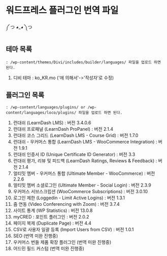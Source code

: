 # 워드프레스 플러그인 번역 파일

༼ つ ◕_◕ ༽つ

## 테마 목록
	: /wp-content/themes/Divi/includes/builder/languages/ 파일을 업로드 하면 된다.
01. 디비 테마
	: ko_KR.mo ('에 의해서'->'작성자'로 수정)

## 플러그인 목록
	: /wp-content/languages/plugins/ or /wp-content/languages/loco/plugins/ 파일을 업로드 하면 된다.
01. 런대쉬 (LearnDash LMS)
	: 버전 3.4.0.6
02. 런대쉬 프로패널 (LearnDash ProPanel)
	: 버전 2.1.4
03. 런대쉬 코스 그리드 (LearnDash LMS - Course Grid)
	: 버전 1.7.0
04. 런대쉬 - 우커머스 통합 (LearnDash LMS - WooCommerce Integration)
	: 버전 1.9.1
05. 런대쉬 인증서 ID (Unique Certificate ID Generator)
	: 버전 3.3
06. 런대쉬 평가, 리뷰 및 피드백 (LearnDash Ratings, Reviews & Feedback)
	: 버전 2.1.4
07. 얼티밋 멤버 - 우커머스 통합 (Ultimate Member - WooCommerce)
	: 버전 2.2.6
08. 얼티밋 멤버 소셜로그인 (Ultimate Member - Social Login)
	: 버전 2.3.9
09. 우커머스 서브스크립션 (WooCommerce Subscriptions)
	: 버전 3.0.10
10. 로그인 제한 (Loggedin - Limit Active Logins)
	: 버전 1.3.1
11. 줌 연동 (Video Conferencing with Zoom)
	: 버전 3.7.4
12. 사이트 통계 (WP Statistics)
	: 버전 13.0.8
13. myCRED : 포인트 플러그인
	: 버전 2.0.2
14. 페이지 복제 (Duplicate Page)
	: 버전 4.4
15. CSV로 사용자 일괄 등록 (Import Users from CSV)
	: 버전 1.0.1
16. SEO (번역 미완 진행중)
17. 우커머스 번들 제품 확장 플러그인 (번역 미완 진행중)
18. 어드민 필드 커스텀 (번역 미완 진행중)
